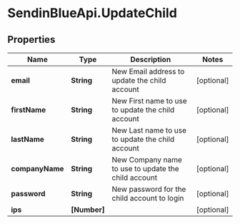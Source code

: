 # SendinBlueApi.UpdateChild

## Properties
Name | Type | Description | Notes
------------ | ------------- | ------------- | -------------
**email** | **String** | New Email address to update the child account | [optional] 
**firstName** | **String** | New First name to use to update the child account | [optional] 
**lastName** | **String** | New Last name to use to update the child account | [optional] 
**companyName** | **String** | New Company name to use to update the child account | [optional] 
**password** | **String** | New password for the child account to login | [optional] 
**ips** | **[Number]** |  | [optional] 


